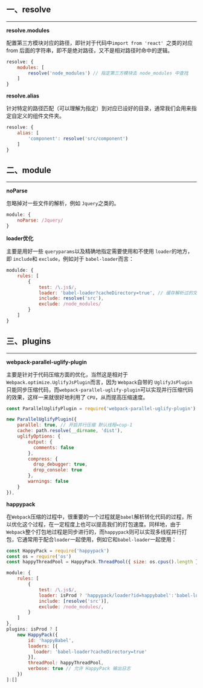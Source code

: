 ## 一、resolve
***
**resolve.modules**

配置第三方模块对应的路径，即针对于代码中```import from 'react' ```之类的对应 from 后面的字符串，即不是绝对路径，又不是相对路径时命中的逻辑。
```javascript
resolve: {
	modules: [
		resolve('node_modules') // 指定第三方模块去 node_modules 中查找
	]
}
```

**resolve.alias**

针对特定的路径匹配（可以理解为指定）到对应已设好的目录，通常我们会用来指定自定义的组件文件夹。
```javascript
resolve: {
	alias: [
		'component': resolve('src/component')
	]
}
```

## 二、module
***

**noParse**

忽略掉对一些文件的解析，例如 ```Jquery```之类的。
```javascript
module: {
	noParse: /Jquery/
}
```

**loader优化**

主要是用好一些 ```queryparams```以及精确地指定需要使用和不使用 ```loader```的地方，即 ```include```和 ```exclude```，例如对于 ```babel-loader```而言：
```javascript
modulde: {
	rules: [
		{
			test: /\.js$/,
			loader: 'babel-loader?cacheDirectory=true', // 缓存解析过的文件
			include: resolve('src'), 
			exclude: /node_modules/
		}
	]
}
```

## 三、plugins
***

**webpack-parallel-uglify-plugin**

主要是针对于代码压缩方面的优化，当然这是相对于```Webpack.optimize.UglifyJsPlugin```而言，因为 ```Webpack```自带的 ```UglifyJsPlugin```只能同步压缩代码，而```webpack-parallel-uglify-plugin```可以实现并行压缩代码的效果，这样一来就很好地利用了 ```CPU```，从而提高压缩速度。
```javascript
const ParallelUglifyPlugin = require('webpack-parallel-uglify-plugin')

new ParallelUglifyPlugin({
	parallel: true, // 开启并行压缩 默认线程=cup-1
	cache: path.resolve(__dirname, 'dist'),
	uglifyOptions: {
		output: {
		  comments: false
		},
		compress: {
		  drop_debugger: true,
		  drop_console: true
		},
		warnings: false
	}
}),
```

**happypack**

在```Webpack```压缩的过程中，很重要的一个过程就是```babel```解析转化代码的过程，所以优化这个过程，在一定程度上也可以提高我们的打包速度。同样地，由于```Webpack```整个打包地过程是同步进行的，而```happypack```则可以实现多线程并行打包，它通常用于配合```loader```一起使用，例如它和```babel-loader```一起使用：
```javascript
const HappyPack = require('happypack')
const os = require('os')
const happyThreadPool = HappyPack.ThreadPool({ size: os.cpus().length })

module: {
	rules: [
		{
			test: /\.js$/,
			loader: isProd ? 'happypack/loader?id=happybabel':'babel-loader' // 需要区分生产和开发环境
			include: [resolve('src')],
			exclude: /node_modules/,
		}
	]
},
plugins: isProd ? [
	new HappyPack({	
        id: 'happyBabel',
        loaders: [{
          loader: 'babel-loader?cacheDirectory=true'
        }],
        threadPool: happyThreadPool,
        verbose: true // 允许 HappyPack 输出日志
    })
]:[]
```

